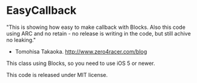 EasyCallback
==================

"This is showing how easy to make callback with Blocks. Also this code using ARC and no retain - no release is writing in the code, but still achive no leaking."
- Tomohisa Takaoka.
http://www.zero4racer.com/blog

This class using Blocks, so you need to use iOS 5 or newer.

This code is released under MIT license.

